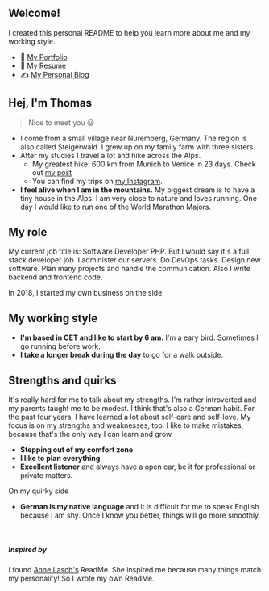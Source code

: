 ## Welcome!

I created this personal README to help you learn more about me and my working style.

+ :briefcase: [My Portfolio](https://www.boehringer-it.de)
+ :page_facing_up: [My Resume](https://tboehringer.de)
+ :writing_hand: [My Personal Blog](https://t-boe.de)

## Hej, I'm Thomas
> Nice to meet you :smiley:

+ I come from a small village near Nuremberg, Germany. The region is also called Steigerwald. I grew up on my family farm with three sisters.
+ After my studies I travel a lot and hike across the Alps.
  + My greatest hike: 600 km from Munich to Venice in 23 days. Check out [my post](https://www.t-boe.de/traumpfad-muenchen-venedig/)
  + You can find my trips on [my Instagram](https://instagram.com/thomasboe_/).
+ **I feel alive when I am in the mountains.** My biggest dream is to have a tiny house in the Alps. I am very close to nature and loves running. One day I would like to run one of the World Marathon Majors.

## My role
My current job title is: Software Developer PHP. But I would say it's a full stack developer job. I administer our servers. Do DevOps tasks. Design new software. Plan many projects and handle the communication. Also I write backend and frontend code.

In 2018, I started my own business on the side.

## My working style
+ **I'm based in CET and like to start by 6 am.** I'm a eary bird. Sometimes I go running before work.
+ **I take a longer break during the day** to go for a walk outside.

## Strengths and quirks
It's really hard for me to talk about my strengths. I'm rather introverted and my parents taught me to be modest.  I think that's also a German habit. For the past four years, I have learned a lot about self-care and self-love. My focus is on my strengths and weaknesses, too. I like to make mistakes, because that's the only way I can learn and grow.

+ **Stepping out of my comfort zone**
+ **I like to plan everything**
+ **Excellent listener** and always have a open ear, be it for professional or private matters.

On my quirky side
+ **German is my native language** and it is difficult for me to speak English because I am shy. Once I know you better, things will go more smoothly.


<br>

##### Inspired by

I found [Anne Lasch's](https://gitlab.com/alasch/about-anne) ReadMe. She inspired me because many things match my personality! So I wrote my own ReadMe.

